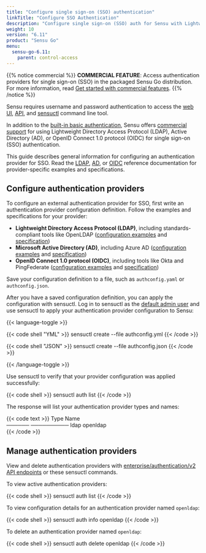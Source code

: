 ```yaml
---
title: "Configure single sign-on (SSO) authentication"
linkTitle: "Configure SSO Authentication"
description: "Configure single sign-on (SSO) auth for Sensu with Lightweight Directory Access Protocol (LDAP), Active Directory (AD), or OpenID Connect 1.0 protocol (OIDC)."
weight: 10
version: "6.11"
product: "Sensu Go"
menu:
  sensu-go-6.11:
    parent: control-access
---
```


{{% notice commercial %}}
**COMMERCIAL FEATURE**: Access authentication providers for single sign-on (SSO) in the packaged Sensu Go distribution.
For more information, read [Get started with commercial features](../../../commercial/).
{{% /notice %}}

Sensu requires username and password authentication to access the [web UI][1], [API][3], and [sensuctl][2] command line tool.

In addition to the [built-in basic authentication][4], Sensu offers [commercial support][5] for using Lightweight Directory Access Protocol (LDAP), Active Directory (AD), or OpenID Connect 1.0 protocol (OIDC) for single sign-on (SSO) authentication.

This guide describes general information for configuring an authentication provider for SSO.
Read the [LDAP][8], [AD][6], or [OIDC][7] reference documentation for provider-specific examples and specifications.

## Configure authentication providers

To configure an external authentication provider for SSO, first write an authentication provider configuration definition.
Follow the examples and specifications for your provider:

- **Lightweight Directory Access Protocol (LDAP)**, including standards-compliant tools like OpenLDAP ([configuration examples][11] and [specification][13])
- **Microsoft Active Directory (AD)**, including Azure AD ([configuration examples][14] and [specification][15])
- **OpenID Connect 1.0 protocol (OIDC)**, including tools like Okta and PingFederate ([configuration examples][9] and [specification][12])

Save your configuration definition to a file, such as `authconfig.yaml` or `authconfig.json`.

After you have a saved configuration definition, you can apply the configuration with sensuctl.
Log in to sensuctl as the [default admin user][3] and use sensuctl to apply your authentication provider configuration to Sensu:

{{< language-toggle >}}

{{< code shell "YML" >}}
sensuctl create --file authconfig.yml
{{< /code >}}

{{< code shell "JSON" >}}
sensuctl create --file authconfig.json
{{< /code >}}

{{< /language-toggle >}}

Use sensuctl to verify that your provider configuration was applied successfully:

{{< code shell >}}
sensuctl auth list
{{< /code >}}

The response will list your authentication provider types and names:

{{< code text >}}
 Type     Name    
────── ────────── 
 ldap   openldap  
{{< /code >}}

## Manage authentication providers

View and delete authentication providers with [enterprise/authentication/v2 API endpoints][10] or these sensuctl commands.

To view active authentication providers:

{{< code shell >}}
sensuctl auth list
{{< /code >}}

To view configuration details for an authentication provider named `openldap`:

{{< code shell >}}
sensuctl auth info openldap
{{< /code >}}

To delete an authentication provider named `openldap`:

{{< code shell >}}
sensuctl auth delete openldap
{{< /code >}}


[1]: ../../../web-ui/
[2]: ../../../sensuctl/
[3]: ../../../api/
[4]: ../#use-built-in-basic-authentication
[5]: ../../../commercial/
[6]: ../ad-auth/
[7]: ../oidc-auth/
[8]: ../ldap-auth/
[9]: ../oidc-auth/#oidc-configuration-example
[10]: ../../../api/enterprise/authproviders/
[11]: ../ldap-auth/#ldap-configuration-examples
[12]: ../oidc-auth/#oidc-specification
[13]: ../ldap-auth/#ldap-specification
[14]: ../ad-auth/#ad-configuration-examples
[15]: ../ad-auth/#ad-specification
